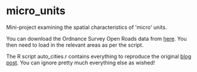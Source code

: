 # micro_units
 
Mini-project examining the spatial characteristics of 'micro' units.

You can download the Ordnance Survey Open Roads data from [here](https://www.ordnancesurvey.co.uk/business-government/products/open-map-roads).
You then need to load in the relevant areas as per the script.

The R script auto_cities.r contains everything to reproduce the original [blog post](https://www.samlangton.info/post/street_segments_1/). You can ignore pretty much everything else as wished!
